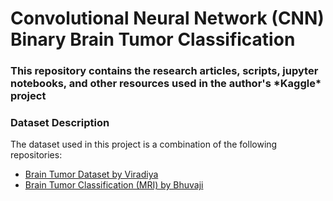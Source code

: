 # Convolutional Neural Network (CNN) Binary Brain Tumor Classification
<h3>This repository contains the research articles, scripts, jupyter notebooks, and other resources used in the author's *Kaggle* project</h3>

### Dataset Description
The dataset used in this project is a combination of the following repositories:
- [Brain Tumor Dataset by Viradiya](https://www.kaggle.com/datasets/preetviradiya/brian-tumor-dataset)
- [Brain Tumor Classification (MRI) by Bhuvaji](https://www.kaggle.com/datasets/sartajbhuvaji/brain-tumor-classification-mri/data)


